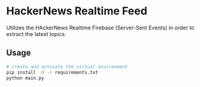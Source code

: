 # HackerNews Realtime Feed
Utilizes the HAckerNews Realtime Firebase (Server-Sent Events) in order to extract the latest topics.

## Usage
```bash
# create and activate the virtual environment
pip install -U -r requirements.txt
python main.py
```
